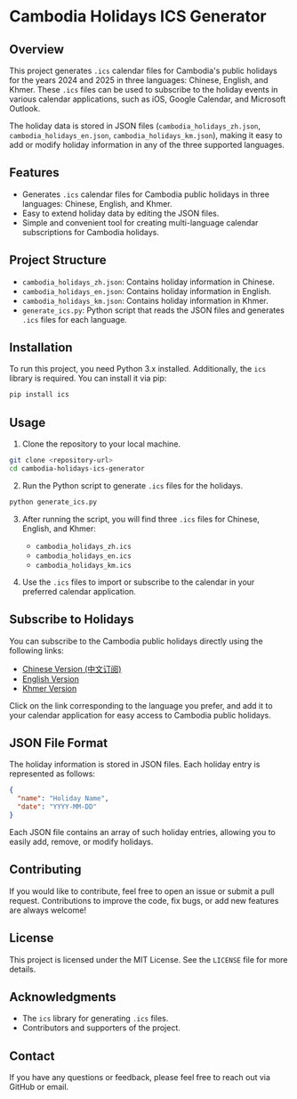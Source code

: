 # Cambodia Holidays ICS Generator

## Overview

This project generates `.ics` calendar files for Cambodia's public holidays for the years 2024 and 2025 in three languages: Chinese, English, and Khmer. These `.ics` files can be used to subscribe to the holiday events in various calendar applications, such as iOS, Google Calendar, and Microsoft Outlook.

The holiday data is stored in JSON files (`cambodia_holidays_zh.json`, `cambodia_holidays_en.json`, `cambodia_holidays_km.json`), making it easy to add or modify holiday information in any of the three supported languages.

## Features

- Generates `.ics` calendar files for Cambodia public holidays in three languages: Chinese, English, and Khmer.
- Easy to extend holiday data by editing the JSON files.
- Simple and convenient tool for creating multi-language calendar subscriptions for Cambodia holidays.

## Project Structure

- `cambodia_holidays_zh.json`: Contains holiday information in Chinese.
- `cambodia_holidays_en.json`: Contains holiday information in English.
- `cambodia_holidays_km.json`: Contains holiday information in Khmer.
- `generate_ics.py`: Python script that reads the JSON files and generates `.ics` files for each language.

## Installation

To run this project, you need Python 3.x installed. Additionally, the `ics` library is required. You can install it via pip:

```sh
pip install ics
```

## Usage

1. Clone the repository to your local machine.

```sh
git clone <repository-url>
cd cambodia-holidays-ics-generator
```

2. Run the Python script to generate `.ics` files for the holidays.

```sh
python generate_ics.py
```

3. After running the script, you will find three `.ics` files for Chinese, English, and Khmer:
   - `cambodia_holidays_zh.ics`
   - `cambodia_holidays_en.ics`
   - `cambodia_holidays_km.ics`

4. Use the `.ics` files to import or subscribe to the calendar in your preferred calendar application.

## Subscribe to Holidays

You can subscribe to the Cambodia public holidays directly using the following links:

- [Chinese Version (中文订阅)](https://raw.githubusercontent.com/ceeyang/cambodia-holiday-calender/main/cambodia_holidays_zh.ics)
- [English Version](https://raw.githubusercontent.com/ceeyang/cambodia-holiday-calender/main/cambodia_holidays_en.ics)
- [Khmer Version](https://raw.githubusercontent.com/ceeyang/cambodia-holiday-calender/main/cambodia_holidays_km.ics)

Click on the link corresponding to the language you prefer, and add it to your calendar application for easy access to Cambodia public holidays.

## JSON File Format

The holiday information is stored in JSON files. Each holiday entry is represented as follows:

```json
{
  "name": "Holiday Name",
  "date": "YYYY-MM-DD"
}
```

Each JSON file contains an array of such holiday entries, allowing you to easily add, remove, or modify holidays.

## Contributing

If you would like to contribute, feel free to open an issue or submit a pull request. Contributions to improve the code, fix bugs, or add new features are always welcome!

## License

This project is licensed under the MIT License. See the `LICENSE` file for more details.

## Acknowledgments

- The `ics` library for generating `.ics` files.
- Contributors and supporters of the project.

## Contact

If you have any questions or feedback, please feel free to reach out via GitHub or email.
